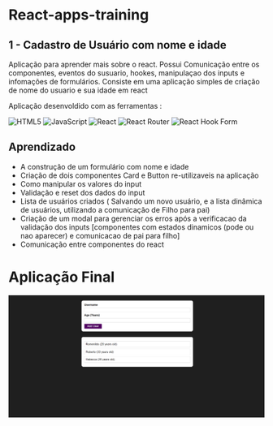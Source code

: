 # React-apps-training
## 1 - Cadastro de Usuário com nome e idade
Aplicação para aprender mais sobre o react. Possui Comunicação entre os componentes, eventos do susuario, hookes, manipulaçao dos inputs e infomações de formulários.
Consiste em uma aplicação simples de criação de nome do usuario e sua idade em react

Aplicação desenvoldido com as ferramentas :
<p align="center">

  ![HTML5](https://img.shields.io/badge/HTML5-E34F26?style=for-the-badge&logo=html5&logoColor=white)
  ![JavaScript](https://img.shields.io/badge/javascript-%23323330.svg?style=for-the-badge&logo=javascript&logoColor=%23F7DF1E)
  ![React](https://img.shields.io/badge/react-%2320232a.svg?style=for-the-badge&logo=react&logoColor=%2361DAFB)
  ![React Router](https://img.shields.io/badge/React_Router-CA4245?style=for-the-badge&logo=react-router&logoColor=white)
  ![React Hook Form](https://img.shields.io/badge/React%20Hook%20Form-%23EC5990.svg?style=for-the-badge&logo=reacthookform&logoColor=white)
  
 </p>


## Aprendizado
- A construção de um formulário com nome e idade
- Criação de dois componentes Card e Button re-utilizaveis na aplicação
- Como manipular os valores do input
- Validação e reset dos dados do input
- Lista de usuários criados ( Salvando um novo usuário, e a lista dinâmica de usuários, utilizando a comunicação de Filho para pai)
- Criação de um modal para gerenciar os erros após a verificacao da validação dos inputs [componentes com estados dinamicos (pode ou nao aparecer) e comunicacao de pai para filho]
- Comunicação entre componentes do react

# Aplicação Final
  ![](https://github.com/Romenildo/Treinamento-GIT/blob/master/imgs/projetos/training.png)
  
